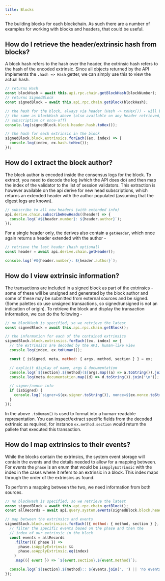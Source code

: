 ```yaml
---
title: Blocks
---
```


The building blocks for each blockchain. As such there are a number of examples for working with blocks and headers, that could be useful.


## How do I retrieve the header/extrinsic hash from blocks?

A block hash refers to the hash over the header, the extrinsic hash refers to the hash of the encoded extrinsic. Since all objects returned by the API implements the `.hash => Hash` getter, we can simply use this to view the actual hash.

```js
// returns Hash
const blockHash = await this.api.rpc.chain.getBlockHash(blockNumber);
// returns SignedBlock
const signedBlock = await this.api.rpc.chain.getBlock(blockHash);

// the hash for the block, always via header (Hash -> toHex()) - will be
// the same as blockHash above (also available on any header retrieved,
// subscription or once-off)
console.log(signedBlock.block.header.hash.toHex());

// the hash for each extrinsic in the block
signedBlock.block.extrinsics.forEach((ex, index) => {
  console.log(index, ex.hash.toHex());
});
```


## How do I extract the block author?

The block author is encoded inside the consensus logs for the block. To extract, you need to decode the log (which the API does do) and then map the index of the validator to the list of session validators. This extraction is however available on the api derive for new head subscriptions, which returns an extended header with the author populated (assuming that the digest logs are known).

```js
// subscribe to all new headers (with extended info)
api.derive.chain.subscribeNewHeads((header) => {
  console.log(`#${header.number}: ${header.author}`);
});
```

For a single header only, the derives also contain a `getHeader`, which once again returns a header extended with the author -

```js
// retrieve the last header (hash optional)
const header = await api.derive.chain.getHeader();

console.log(`#${header.number}: ${header.author}`);
```


## How do I view extrinsic information?

The transactions are included in a signed block as part of the extrinsics - some of these will be unsigned and generated by the block author and some of these may be submitted from external sources and be signed. (Some palettes do use unsigned transactions, so signed/unsigned is not an indication of origin). To retrieve the block and display the transaction information, we can do the following -

```js
// no blockHash is specified, so we retrieve the latest
const signedBlock = await this.api.rpc.chain.getBlock();

// the information for each of the contained extrinsics
signedBlock.block.extrinsics.forEach((ex, index) => {
  // the extrinsics are decoded by the API, human-like view
  console.log(index, ex.toHuman());

  const { isSigned, meta, method: { args, method, section } } = ex;

  // explicit display of name, args & documentation
  console.log(`${section}.${method}(${args.map((a) => a.toString()).join(', ')})`);
  console.log(meta.documentation.map((d) => d.toString()).join('\n'));

  // signer/nonce info
  if (isSigned) {
    console.log(`signer=${ex.signer.toString()}, nonce=${ex.nonce.toString()}`);
  }
});
```

In the above `.toHuman()` is used to format into a human-readable representation. You can inspect/extract specific fields from the decoded extrinsic as required, for instance `ex.method.section` would return the pallete that executed this transaction.


## How do I map extrinsics to their events?

While the blocks contain the extrinsics, the system event storage will contain the events and the details needed to allow for a mapping between. For events the `phase` is an enum that would be `isApplyExtrinsic` with the index in the cases where it refers to an extrinsic in a block. This index maps through the order of the extrinsics as found.

To perform a mapping between the two, we need information from both sources.

```js
// no blockHash is specified, so we retrieve the latest
const signedBlock = await this.api.rpc.chain.getBlock();
const allRecords = await api.query.system.events(signedBlock.block.header.hash);

// map between the extrinsics and events
signedBlock.block.extrinsics.forEach(({ method: { method, section } }, index) => {
  // filter the specific events based on the phase and then the
  // index of our extrinsic in the block
  const events = allRecords
    .filter(({ phase }) =>
      phase.isApplyExtrinsic &&
      phase.asApplyExtrinsic.eq(index)
    )
    .map(({ event }) => `${event.section}.${event.method}`);

  console.log(`${section}.${method}:: ${events.join(', ') || 'no events'}`);
});
```
